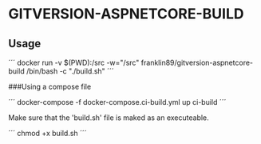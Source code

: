 # GITVERSION-ASPNETCORE-BUILD

## Usage

´´´
docker run -v $(PWD):/src -w="/src" franklin89/gitversion-aspnetcore-build /bin/bash -c "./build.sh"
´´´

###Using a compose file

´´´
docker-compose -f docker-compose.ci-build.yml up ci-build
´´´

Make sure that the 'build.sh' file is maked as an executeable.

´´´
chmod +x build.sh
´´´
